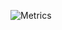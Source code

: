 ![Metrics](https://metrics.lecoq.io/Nicholas-Vo?template=classic&repositories.forks=true&config.timezone=America%2FChicago)
